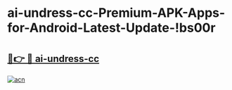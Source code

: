 # ai-undress-cc-Premium-APK-Apps-for-Android-Latest-Update-!bs00r

# <h2><a href="https://epdwa4.esa.edu.pl?title=ai-undress-cc&ref=bs00r">🔗👉 🔴 ai-undress-cc</a></h2>

[![acn](https://github.com/user-attachments/assets/0f9c940e-d8b0-45ae-aac7-cd30a18b3e1c)](https://epdwa4.esa.edu.pl?title=ai-undress-cc&ref=bs00r)

